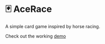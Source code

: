# 🃏 AceRace

A simple card game inspired by horse racing.

Check out the working [demo](https://aceracegame.netlify.app)
